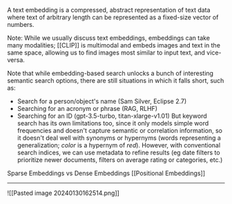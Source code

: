 A text embedding is a compressed, abstract representation of text data where text of arbitrary length can be represented as a fixed-size vector of numbers. 

Note: While we usually discuss text embeddings, embeddings can take many modalities; [[CLIP]] is multimodal and embeds images and text in the same space, allowing us to find images most similar to input text, and vice-versa.

Note that while embedding-based search unlocks a bunch of interesting semantic search options, there are still situations in which it falls short, such as:
- Search for a person/object's name (Sam Silver, Eclipse 2.7)
- Searching for an acronym or phrase (RAG, RLHF)
- Searching for an ID (gpt-3.5-turbo, titan-xlarge-v1.01)
But keyword search has its own limitations too, since it only models simple word frequencies and doesn't capture semantic or correlation information, so it doesn't deal well with synonyms or hypernyms (words representing a generalization; *color* is a hypernym of *red*).
However, with conventional search indices, we can use metadata to refine results (eg date filters to prioritize newer documents, filters on average rating or categories, etc.)


Sparse Embeddings vs Dense Embeddings
[[Positional Embeddings]]



----
![[Pasted image 20240130162514.png]]
